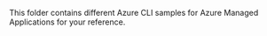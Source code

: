 This folder contains different Azure CLI samples for Azure Managed Applications for your reference.
